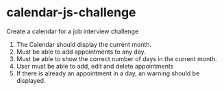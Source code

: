 # calendar-js-challenge

Create a calendar for a job interview challenge

1. The Calendar should display the current month.
2. Must be able to add appointments to any day.
3. Must be able to show the correct number of days in the current month.
4. User must be able to add, edit and delete appointments
5. If there is already an appointment in a day, an warning should be displayed.
